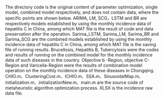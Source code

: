 The directory code is the original content of parameter optimization, single model, combined model respectively, and does not contain data, where the specific points are shown below.
ARIMA, LM, SCG，LSTM and BR are respectively models established by using the monthly incidence data of hepatitis C in China, among which MAT file is the result of code and data preservation after the operation.
Sarima_LSTM, Sarima_LM, Sarima_BR and Sarima_SCG are the combined models established by using the monthly incidence data of hepatitis C in China, among which MAT file is the saving file of running results.
Brucellosis, Hepatitis B, Tubercylosis were the codes and results of running on the combined model for the monthly incidence data of such diseases in the country.
Objective b -Region, objective C-Region and Varicella-Region were the results of combination model operation on the monthly incidence data of these diseases in Chongqing.
CHIO.m、ClusteringCost.m、ICHIO.m、SSA.m、SinusoidalMap.m、initialization.m、initializationNew.m、main.m are the source code of metaheuristic algorithm optimization process.
XLSX is the incidence raw data file.
